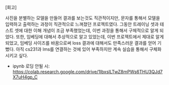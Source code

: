 [회고]

사진을 분별하는 모델을 만들어 결과를 보는것도 직관적이지만, 문자를 통해서 모델을 입력하고 출력하는 과정이 직관적으로 느껴졌던 프로젝트였다.
그동안 트레이닝 셋과 테스트 셋에 대한 이해 개념이 조금 부족했었는데, 이번 과정을 통해서 구체적으로 알게 되었다.
또한, 임베딩에 대해서 추상적으로 알고 있었는데, 이번 프로젝트에서 제대로 알게 되었고, 임베딩 사이즈를 바꿈으로써 loss 결과에 대해서도 만족스러운 결과를 얻어 기뻤다.
아직 cs231과 lms를 연결하는 것에 있어 부족하지만 계속 실습을 통해서 구체화 시키고 싶다.

- ipynb 로딩 안될 시:
https://colab.research.google.com/drive/1IbxslLTwZ8mPWs6THU3QJd7X7uH4gp_C
